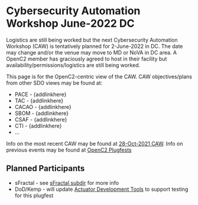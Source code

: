 # Cybersecurity Automation Workshop June-2022 DC
Logistics are still being worked but the next
Cybersecurity Automation Workshop (CAW)
is tentatively planned for 2-June-2022
in DC.
The date may change and/or the venue may move to MD or NoVA in DC area.
A OpenC2 member has graciously agreed to host in their facility
but availability/permissions/logistics are still being worked.

This page is for the OpenC2-centric view of the CAW.
CAW objectives/plans from other SDO views may be found at:
- PACE - {addlinkhere}
- TAC - {addlinkhere}
- CACAO - {addlinkhere}
- SBOM - {addlinkhere}
- CSAF - {addlinkhere}
- CTI - {addlinkhere}
- ...

Info on the most recent CAW
may be found at
[28-Oct-2021 CAW](../2021.10.28-TTD-PlugfestHackathon/Results/README.md).
Info on previous events may be found at
[OpenC2 Plugfests](..)

## Planned Participants
- sFractal - see [sFractal subdir](./sFractal) for more info
- DoD/Kemp - will update [Actuator Development Tools](https://github.com/oasis-tcs/openc2-usecases/tree/main/Actuator-Profile-Schemas) to support testing for this plugfest

